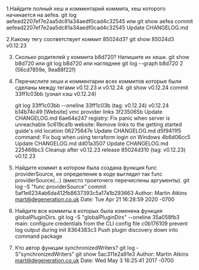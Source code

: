 1.Найдите полный хеш и комментарий коммита, хеш которого начинается на aefea.
	git log aefead2207ef7e2aa5dc81a34aedf0cad4c32545 или git show aefea
	commit aefead2207ef7e2aa5dc81a34aedf0cad4c32545
	Update CHANGELOG.md


2.Какому тегу соответствует коммит 85024d3?
	git show 85024d3
	v0.12.23

3.	Сколько родителей у коммита b8d720? Напишите их хеши.
	git show b8d720 или git log b8d720 или нагляднее git log --graph b8d720
	2 (56cd7859e, 9ea88f22f)

4.	Перечислите хеши и комментарии всех коммитов которые были сделаны между тегами v0.12.23 и v0.12.24.
	git show v0.12.24
	commit 33ff1c03bb (узнал хэш v0.12.24)
	
	git log 33ff1c03bb --oneline
	33ff1c03b (tag: v0.12.24) v0.12.24
	b14b74c49 [Website] vmc provider links
	3f235065b Update CHANGELOG.md
	6ae64e247 registry: Fix panic when server is unreachable
	5c619ca1b website: Remove links to the getting started guide's 	old location
	06275647e Update CHANGELOG.md
	d5f9411f5 command: Fix bug when using terraform login on Windows
	4b6d06cc5 Update CHANGELOG.md
	dd01a3507 Update CHANGELOG.md
	225466bc3 Cleanup after v0.12.23 release
	85024d310 (tag: v0.12.23) v0.12.23

5.	Найдите коммит в котором была создана функция func providerSource, ее определение в коде выглядит так func providerSource(...) (вместо троеточего перечислены аргументы).
	git log -S "func providerSource"
	commit 5af1e6234ab6da412fb8637393c5a17a1b293663
	Author: Martin Atkins <mart@degeneration.co.uk>
	Date:   Tue Apr 21 16:28:59 2020 -0700

6.	Найдите все коммиты в которых была изменена функция globalPluginDirs.
	git log -S "globalPluginDirs" --oneline
	35a058fb3 main: configure credentials from the CLI config file
	c0b176109 prevent log output during init
	8364383c3 Push plugin discovery down into command package

7.	Кто автор функции synchronizedWriters?
	git log -S"synchronizedWriters"
	git show 5ac311e2a91e3
	Author: Martin Atkins <mart@degeneration.co.uk>
	Date:   Wed May 3 16:25:41 2017 -0700
